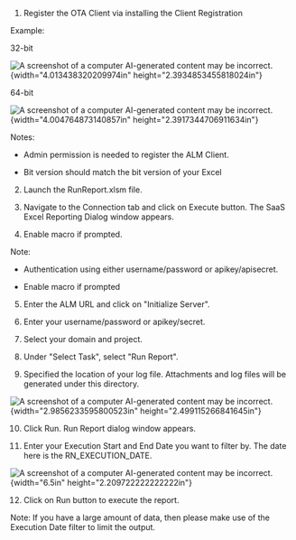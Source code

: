 1.  Register the OTA Client via installing the Client Registration

Example:

32-bit

![A screenshot of a computer AI-generated content may be
incorrect.](media/image1.png){width="4.013438320209974in"
height="2.3934853455818024in"}

64-bit

![A screenshot of a computer AI-generated content may be
incorrect.](media/image2.png){width="4.004764873140857in"
height="2.3917344706911634in"}

Notes:

-   Admin permission is needed to register the ALM Client.

-   Bit version should match the bit version of your Excel

2.  Launch the RunReport.xlsm file.

3.  Navigate to the Connection tab and click on Execute button. The SaaS
    Excel Reporting Dialog window appears.

4.  Enable macro if prompted.

Note:

-   Authentication using either username/password or apikey/apisecret.

-   Enable macro if prompted

5.  Enter the ALM URL and click on "Initialize Server".

6.  Enter your username/password or apikey/secret.

7.  Select your domain and project.

8.  Under "Select Task", select "Run Report".

9.  Specified the location of your log file. Attachments and log files
    will be generated under this directory.

![A screenshot of a computer AI-generated content may be
incorrect.](media/image3.png){width="2.9856233595800523in"
height="2.499115266841645in"}

10. Click Run. Run Report dialog window appears.

11. Enter your Execution Start and End Date you want to filter by. The
    date here is the RN_EXECUTION_DATE.

![A screenshot of a computer AI-generated content may be
incorrect.](media/image4.png){width="6.5in"
height="2.209722222222222in"}

12. Click on Run button to execute the report.

Note: If you have a large amount of data, then please make use of the
Execution Date filter to limit the output.

